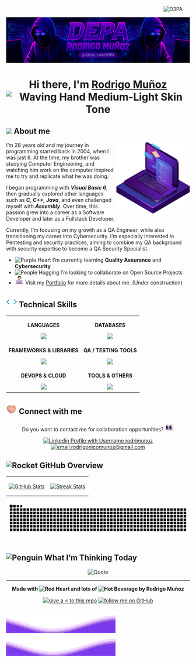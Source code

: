<!--count badge-->
<p align="right">
  <img src="https://komarev.com/ghpvc/?username=D3PA&label=Profile%20views&color=823AB5&style=for-the-badge&logo=star" alt="D3PA" style="padding-right:20px;" />
</p>

<!--banner image-->
![Banner image D3PA](assets/banner.png)

<!--title-->
<h1 align="center"><b>Hi there, I'm <a href="https://github.com/D3PA">Rodrigo Muñoz</a> </b><img src="https://raw.githubusercontent.com/Tarikul-Islam-Anik/Animated-Fluent-Emojis/master/Emojis/Hand%20gestures/Waving%20Hand%20Medium-Light%20Skin%20Tone.png" alt="Waving Hand Medium-Light Skin Tone" width="45" height="45" />

<!--about me-->
## <img src="https://emojis.slackmojis.com/emojis/images/1531849430/4246/blob-sunglasses.gif?1531849430" width="30"/> About me

<!--right image-->
<div>
  <img align="right" width="40%" src="https://github.com/D3PA/D3PA/blob/main/assets/rightimage.png?raw=true">
</div>

<!--about me info-->
I’m 28 years old and my journey in programming started back in 2004, when I was just 8. At the time, my brother was studying Computer Engineering, and watching him work on the computer inspired me to try and replicate what he was doing.

I began programming with ***Visual Basic 6***, then gradually explored other languages such as ***C, C++, Java***, and even challenged myself with ***Assembly***. Over time, this passion grew into a career as a Software Developer and later as a Fullstack Developer.

Currently, I’m focusing on my growth as a QA Engineer, while also transitioning my career into Cybersecurity. I’m especially interested in Pentesting and security practices, aiming to combine my QA background with security expertise to become a QA Security Specialist.

- <img src="https://raw.githubusercontent.com/Tarikul-Islam-Anik/Animated-Fluent-Emojis/master/Emojis/Smilies/Purple%20Heart.png" alt="Purple Heart" width="25" height="25" /> I’m currently learning **Quality Assurance** and **Cybersecurity**
- <img src="https://raw.githubusercontent.com/Tarikul-Islam-Anik/Animated-Fluent-Emojis/master/Emojis/People/People%20Hugging.png" alt="People Hugging" width="25" height="25" /> I’m looking to collaborate on Open Source Projects
- <img src="https://raw.githubusercontent.com/Tarikul-Islam-Anik/tarikul-islam-anik/refs/heads/main/assets/images/Man%20Technologist%20Light%20Skin%20Tone.png" alt="Purple Heart" width="25" height="25" /> Visit my [Portfolio](https://github.com/D3PA) for more details about me. (Under construction) 

<!--technical skills table-->
## <img src="https://github.com/D3PA/D3PA/blob/main/assets/technical.gif?raw=true" alt="Technical Skills" width="30" height="30" /> Technical Skills

<table align="center">
  <tr>
    <td align="center">
      <p><b>LANGUAGES</b></p>
      <img src="https://skillicons.dev/icons?i=js,ts,python,java,cpp,ruby,html,css" />
    </td>
    <td align="center">
      <p><b>DATABASES</b></p>
      <img src="https://skillicons.dev/icons?i=mysql,postgres,mongodb,sqlite" />
    </td>
  </tr>
  <tr>
    <td align="center">
      <p><b>FRAMEWORKS & LIBRARIES</b></p>
      <img src="https://skillicons.dev/icons?i=react,angular,nodejs,django,flask,bootstrap,tailwind" />
    </td>
    <td align="center">
      <p><b>QA / TESTING TOOLS</b></p>
      <img src="https://skillicons.dev/icons?i=selenium,jest,cypress,postman" />
    </td>
  </tr>
  <tr>
    <td align="center">
      <p><b>DEVOPS & CLOUD</b></p>
      <img src="https://skillicons.dev/icons?i=docker,kubernetes,aws,jenkins,githubactions" />
    </td>
    <td align="center">
      <p><b>TOOLS & OTHERS</b></p>
      <img src="https://skillicons.dev/icons?i=git,github,vscode,linux,bitbucket,bash,idea" />
    </td>
  </tr>
</table>
<!--technical skills table-->

<!--connect with me-->
## <img src="https://github.com/Tarikul-Islam-Anik/tarikul-islam-anik/raw/main/assets/images/Folded%20Hands%20Light%20Skin%20Tone.png" alt="Folded hands" width="30" /> Connect with me
<p align="center">
Do you want to contact me for collaboration opportunities? <img src="https://raw.githubusercontent.com/Tarikul-Islam-Anik/tarikul-islam-anik/main/assets/images/Eyes.png" alt="Purple Heart" width="25" height="25" />
</p>
<p align="center">
<a href="https://www.linkedin.com/in/rodrimunoz"><img src="https://img.shields.io/badge/LinkedIn-2e1a47?style=for-the-badge&logo=linkedin&logoColor=ffffff" alt="Linkedin Profile with Username rodrimunoz" /></a>
<a href="mailto:rodrigonicomunoz@gmail.com"><img src="https://img.shields.io/badge/Gmail-2e1a47?style=for-the-badge&logo=gmail&logoColor=ffffff" alt="email rodrigonicomunoz@gmail.com" /></a>
</p>

<!--github overview-->
## <img src="https://raw.githubusercontent.com/Tarikul-Islam-Anik/Animated-Fluent-Emojis/master/Emojis/Travel%20and%20places/Rocket.png" alt="Rocket" width="30" /> GitHub Overview
<table width="100%">
  <tr>
    <td width="50%">
      <p align="center">
        <a href="https://github.com/D3PA">
          <img align="center" src="https://github-readme-stats.vercel.app/api?username=D3PA&count_private=true&show_icons=true&theme=dark&bg_color=0,0B2247,351170&title_color=b23eff&text_color=ffffff&rank_icon=github&hide=prs,issues,contribs&show=reviews,prs_merged,prs_merged_percentage" alt="GitHub Stats" />
        </a>
      </p>
    </td>
    <td width="50%">
      <p align="center">
        <a href="https://github.com/D3PA">
          <img align="center" src="https://streak-stats.demolab.com?user=D3PA&theme=dark&background=0,0B2247,351170&fire=ffeb95&ring=ffeb95&sideNums=ffffff&sideLabels=ffffff&dates=b23eff&currStreakNum=ffffff" alt="Streak Stats" />
        </a>
      </p>
    </td>
  </tr>
</table>

<!-- snake purple -->
<div align="center">
  <img src="https://github.com/D3PA/D3PA/blob/output/snake.svg" alt="Snake animation">
</div>
<!-- snake purple -->

<!--update quote at 00:00 argentina-->
## <img src="https://raw.githubusercontent.com/Tarikul-Islam-Anik/Animated-Fluent-Emojis/master/Emojis/Animals/Penguin.png" alt="Penguin" width="30" /> What I’m Thinking Today




<!--TARJETA_INICIO-->
<p align="center">
  <img src="https://readme-daily-quotes.vercel.app/api?author=Attack%20on%20Titan&quote=The%20only%20thing%20we're%20allowed%20to%20do%20is%20to%20believe.%20We%20can%E2%80%99t%20change%20anything.&theme=dark&bg_color=2e1a47&author_color=9fa8da&accent_color=7e57c2" alt="Quote"/>
</p>
<!--TARJETA_FIN-->




---

<!--final-->
<div align="center">
  
**Made with <img src="https://raw.githubusercontent.com/Tarikul-Islam-Anik/Animated-Fluent-Emojis/master/Emojis/Smilies/Purple%20Heart.png" alt="Red Heart" width="25" height="25" /> and lots of <img src="https://raw.githubusercontent.com/Tarikul-Islam-Anik/Animated-Fluent-Emojis/master/Emojis/Food/Hot%20Beverage.png" alt="Hot Beverage" width="25" height="25" /> by Rodrigo Muñoz**

[![give a ⭐ to this repo](https://img.shields.io/badge/give%20a%20%E2%AD%90%20to%20this%20repo-black?style=for-the-badge)](https://github.com/D3PA/D3PA)
[![follow me on GitHub](https://img.shields.io/badge/follow%20me%20on%20GitHub-black?style=for-the-badge&logo=github)](https://github.com/D3PA)

</div>

<img alt="final animation" src="assets/animation_violet_depa_wave.svg#gh-dark-mode-only">
<img alt="final animation" src="assets/animation_violet_depa_wave.svg#gh-light-mode-only">
<!--final-->




